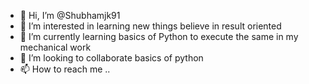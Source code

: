 - 👋 Hi, I’m @Shubhamjk91
- 👀 I’m interested in learning new things believe in result oriented
- 🌱 I’m currently learning basics of Python to execute the same in my mechanical work
- 💞️ I’m looking to collaborate basics of python
- 📫 How to reach me ..

<!---
Shubhamjk91/Shubhamjk91 is a ✨ special ✨ repository because its `README.md` (this file) appears on your GitHub profile.
You can click the Preview link to take a look at your changes.
--->
